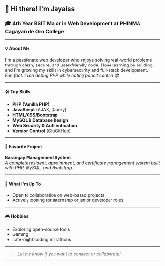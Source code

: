 ## 👋 Hi there! I'm Jayaiss

### 🎓 4th Year BSIT Major in Web Development at PHINMA Cagayan de Oro College

---

#### 💡 About Me
I'm a passionate web developer who enjoys solving real-world problems through clean, secure, and user-friendly code. I love learning by building, and I'm growing my skills in cybersecurity and full-stack development.  
*Fun fact: I can debug PHP while eating pancit canton 😎*

---

#### 🛠️ Top Skills
- **PHP (Vanilla PHP)**
- **JavaScript** (AJAX, jQuery)
- **HTML/CSS/Bootstrap**
- **MySQL & Database Design**
- **Web Security & Authentication**
- **Version Control** (Git/GitHub)

---

#### 🚀 Favorite Project

**Barangay Management System**  
*A complete resident, appointment, and certificate management system built with PHP, MySQL, and Bootstrap.*

---

#### 🌱 What I'm Up To
- Open to collaboration on web-based projects
- Actively looking for internship or junior developer roles

---

#### 🎮 Hobbies
- Exploring open-source tools
- Gaming
- Late-night coding marathons

---

> *Let me know if you want to connect or collaborate!*

---
